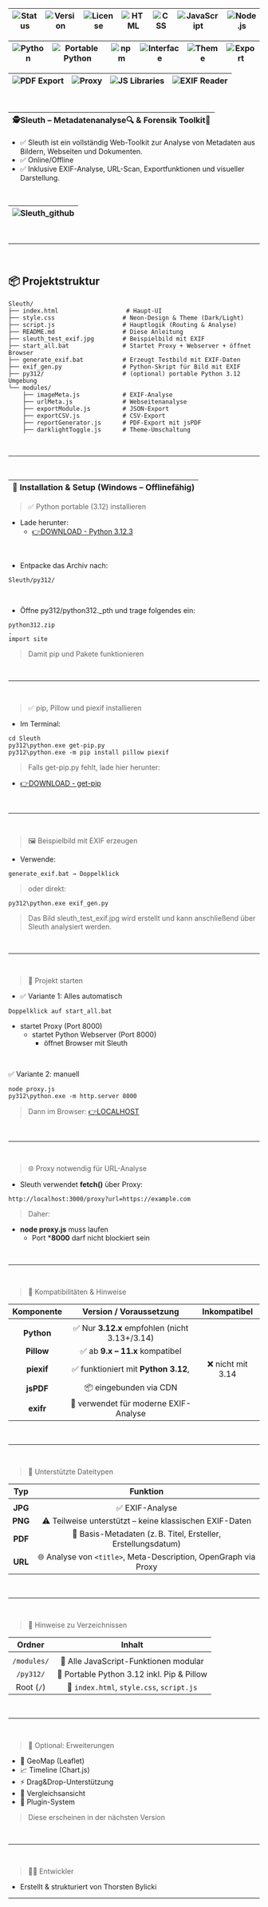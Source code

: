 | ![Status](https://img.shields.io/badge/status-stable-brightgreen?style=flat-square)| ![Version](https://img.shields.io/badge/version-1.0.0-blue?style=flat-square)| ![License](https://img.shields.io/badge/license-private-important?style=flat-square) | ![HTML](https://img.shields.io/badge/html-5-E34F26?style=flat-square&logo=html5&logoColor=white) |![CSS](https://img.shields.io/badge/css-3-1572B6?style=flat-square&logo=css3&logoColor=white) |![JavaScript](https://img.shields.io/badge/javascript-ES6+-F7DF1E?style=flat-square&logo=javascript&logoColor=black)|![Node.js](https://img.shields.io/badge/node.js-18.x-339933?style=flat-square&logo=nodedotjs&logoColor=white) |
|---|---|---|---|---|---|---|

| ![Python](https://img.shields.io/badge/python-3.12-3776AB?style=flat-square&logo=python&logoColor=white) | ![Portable Python](https://img.shields.io/badge/portable%20python-enabled-informational?style=flat-square) | ![npm](https://img.shields.io/badge/npm-enabled-CB3837?style=flat-square&logo=npm) |![Interface](https://img.shields.io/badge/interface-html%2Fjs-lightgrey?style=flat-square)|![Theme](https://img.shields.io/badge/theme-dark%2Flight%20%2B%20neon-9c27b0?style=flat-square)|![Export](https://img.shields.io/badge/export-JSON%2FCSV%2FPDF-yellow?style=flat-square)|
|---|---|---|---|---|---|

|![PDF Export](https://img.shields.io/badge/pdf-jsPDF-green?style=flat-square)|![Proxy](https://img.shields.io/badge/proxy-required-orange?style=flat-square)|![JS Libraries](https://img.shields.io/badge/libs-exifr%2Fjspdf%2Fchart.js-blueviolet?style=flat-square)|![EXIF Reader](https://img.shields.io/badge/EXIF-powered%20by%20exifr-informational?style=flat-square)|
|---|---|---|---|

<br>

|🕵️Sleuth – Metadatenanalyse🔍 & Forensik Toolkit🧰|
|---|

- ✅ Sleuth ist ein vollständig Web-Toolkit zur Analyse von Metadaten aus Bildern, Webseiten und Dokumenten.
- ✅ Online/Offline
- ✅ Inklusive EXIF-Analyse, URL-Scan, Exportfunktionen und visueller Darstellung.

<br>

|![Sleuth_github](https://github.com/user-attachments/assets/f254d3ac-d95b-44ca-9af2-f33296be40b7)|
|---|

<br>

---

<br>

## 📦 Projektstruktur

```yarn
Sleuth/
├── index.html                   # Haupt-UI
├── style.css                   # Neon-Design & Theme (Dark/Light)
├── script.js                   # Hauptlogik (Routing & Analyse)
├── README.md                   # Diese Anleitung
├── sleuth_test_exif.jpg        # Beispielbild mit EXIF
├── start_all.bat               # Startet Proxy + Webserver + öffnet Browser
├── generate_exif.bat           # Erzeugt Testbild mit EXIF-Daten
├── exif_gen.py                 # Python-Skript für Bild mit EXIF
├── py312/                      # (optional) portable Python 3.12 Umgebung
└── modules/
    ├── imageMeta.js            # EXIF-Analyse
    ├── urlMeta.js              # Webseitenanalyse
    ├── exportModule.js         # JSON-Export
    ├── exportCSV.js            # CSV-Export
    ├── reportGenerator.js      # PDF-Export mit jsPDF
    ├── darklightToggle.js      # Theme-Umschaltung
```

<br>

---

<br>

|🚀 Installation & Setup (Windows – Offlinefähig)|
|---|

> ✅ Python portable (3.12) installieren
  - Lade herunter:
    - [👉DOWNLOAD - Python 3.12.3]( https://www.python.org/ftp/python/3.12.3/python-3.12.3-embed-amd64.zip)

<br>
   
- Entpacke das Archiv nach:

```yarn
Sleuth/py312/
```

<br>

- Öffne py312/python312._pth und trage folgendes ein:

```yarn
python312.zip
.
import site
```

> Damit pip und Pakete funktionieren

<br>

---

<br>

>✅ pip, Pillow und piexif installieren
- Im Terminal:

```yarn
cd Sleuth
py312\python.exe get-pip.py
py312\python.exe -m pip install pillow piexif
```

> Falls get-pip.py fehlt, lade hier herunter:
  - [👉DOWNLOAD - get-pip](https://bootstrap.pypa.io/get-pip.py)

<br>

---

<br>

>🖼️ Beispielbild mit EXIF erzeugen
 - Verwende:

```yarn
generate_exif.bat → Doppelklick
```

> oder direkt:

```yarn
py312\python.exe exif_gen.py
```

> Das Bild sleuth_test_exif.jpg wird erstellt und kann anschließend über Sleuth analysiert werden.

<br>

---

<br>

> 🧪 Projekt starten
  - ✅ Variante 1: Alles automatisch

```yarn
Doppelklick auf start_all.bat
```

- startet Proxy (Port 8000)
  - startet Python Webserver (Port 8000)
    - öffnet Browser mit Sleuth
   
<br>

✅ Variante 2: manuell

```yarn
node proxy.js
py312\python.exe -m http.server 8000
```

> Dann im Browser:
  [👉LOCALHOST](http://localhost:8000)

<br>

---

<br>

>🌐 Proxy notwendig für URL-Analyse
  - Sleuth verwendet **fetch()** über Proxy:

```yarn
http://localhost:3000/proxy?url=https://example.com
```

> Daher:
  - **node proxy.js** muss laufen
    - Port ***8000** darf nicht blockiert sein

<br>

---

<br>

> 🧠 Kompatibilitäten & Hinweise

| Komponente |             Version / Voraussetzung           |                 Inkompatibel                    |
|    :---:   |                   :---:                        |                   :---:                        |
|            |                                                |                                                |
| **Python** | ✅ Nur **3.12.x** empfohlen (nicht 3.13+/3.14) |                                              |
| **Pillow** | ✅ ab **9.x – 11.x** kompatibel                |                                              |
| **piexif** | ✅ funktioniert mit **Python 3.12**,           |            ❌ nicht mit 3.14                 |
| **jsPDF**  | 📦 eingebunden via CDN                         |
| **exifr**  | 🚀 verwendet für moderne EXIF-Analyse          |

<br>

---

<br>

> 🧪 Unterstützte Dateitypen

| Typ   | Funktion                                                           |
|    :---:   |                   :---:                                      |
|            |                                                              |
| **JPG**  | ✅ EXIF-Analyse                                                |
| **PNG**  | ⚠️ Teilweise unterstützt – keine klassischen EXIF-Daten        |
| **PDF**  | 📝 Basis-Metadaten (z. B. Titel, Ersteller, Erstellungsdatum)  |
| **URL**  | 🌐 Analyse von `<title>`, Meta-Description, OpenGraph via Proxy |

<br>

---

<br>

> 📁 Hinweise zu Verzeichnissen

| Ordner     |                  Inhalt                     |
|    :---:   |                   :---:                      |
|            |                                              |
| `/modules/` | 🔧 Alle JavaScript-Funktionen modular       |
| `/py312/`   | 🐍 Portable Python 3.12 inkl. Pip & Pillow  |
| Root (`/`)  | 📄 `index.html`, `style.css`, `script.js`   |

<br>

---

<br>

> 🧩 Optional: Erweiterungen
- 📍 GeoMap (Leaflet)
- 📈 Timeline (Chart.js)
- ⚡ Drag&Drop-Unterstützung
- 🧪 Vergleichsansicht
- 🔌 Plugin-System

> Diese erscheinen in der nächsten Version

<br>

---

<br>

> 👨‍💻 Entwickler
  - Erstellt & strukturiert von Thorsten Bylicki

---
